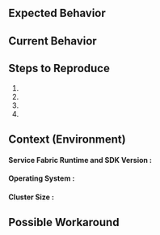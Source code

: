 <!--- If you only want to ask a query/question, feel free to remove the below template.
      For bugs/issues, please fill as many fields as possible. --->

<!--- Provide a general summary of the issue -->


## Expected Behavior
<!--- Tell us what should happen -->

## Current Behavior
<!--- Tell us what happens instead of the expected behavior -->

## Steps to Reproduce
<!--- Provide an unambiguous set of steps to reproduce this bug.
      Include code to reproduce, if relevant. -->
1.
2.
3.
4.

## Context (Environment)
<!--- How has this issue affected you? What are you trying to accomplish? -->
<!--- Providing context helps us come up with a solution that is most useful in the real world -->

#### Service Fabric Runtime and SDK Version :

#### Operating System :

<!--- Cluster size and mention if dev box or prod/test box --->
#### Cluster Size :

## Possible Workaround
<!--- Have you figured out any possible workaround of this issue --->
